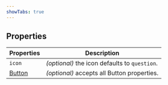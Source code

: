 ```yaml
---
showTabs: true
---
```


## Properties

| Properties                                    | Description                                   |
| --------------------------------------------- | --------------------------------------------- |
| `icon`                                        | _(optional)_ the icon defaults to `question`. |
| [Button](/uilib/components/button/properties) | _(optional)_ accepts all Button properties.   |
